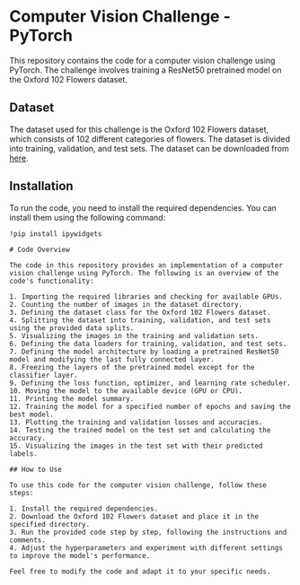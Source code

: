 # Computer Vision Challenge - PyTorch

This repository contains the code for a computer vision challenge using PyTorch. The challenge involves training a ResNet50 pretrained model on the Oxford 102 Flowers dataset.

## Dataset
The dataset used for this challenge is the Oxford 102 Flowers dataset, which consists of 102 different categories of flowers. The dataset is divided into training, validation, and test sets. The dataset can be downloaded from [here](https://www.robots.ox.ac.uk/~vgg/data/flowers/102/).

## Installation
To run the code, you need to install the required dependencies. You can install them using the following command:

```shell
!pip install ipywidgets

# Code Overview

The code in this repository provides an implementation of a computer vision challenge using PyTorch. The following is an overview of the code's functionality:

1. Importing the required libraries and checking for available GPUs.
2. Counting the number of images in the dataset directory.
3. Defining the dataset class for the Oxford 102 Flowers dataset.
4. Splitting the dataset into training, validation, and test sets using the provided data splits.
5. Visualizing the images in the training and validation sets.
6. Defining the data loaders for training, validation, and test sets.
7. Defining the model architecture by loading a pretrained ResNet50 model and modifying the last fully connected layer.
8. Freezing the layers of the pretrained model except for the classifier layer.
9. Defining the loss function, optimizer, and learning rate scheduler.
10. Moving the model to the available device (GPU or CPU).
11. Printing the model summary.
12. Training the model for a specified number of epochs and saving the best model.
13. Plotting the training and validation losses and accuracies.
14. Testing the trained model on the test set and calculating the accuracy.
15. Visualizing the images in the test set with their predicted labels.

## How to Use

To use this code for the computer vision challenge, follow these steps:

1. Install the required dependencies.
2. Download the Oxford 102 Flowers dataset and place it in the specified directory.
3. Run the provided code step by step, following the instructions and comments.
4. Adjust the hyperparameters and experiment with different settings to improve the model's performance.

Feel free to modify the code and adapt it to your specific needs. 
